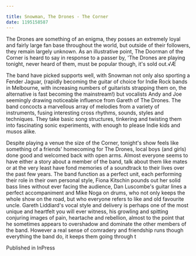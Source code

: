 ```yaml
---

title: Snowman, The Drones - The Corner
date: 1195158587
---
```



The Drones are something of an enigma, they posses an extremely loyal and fairly large fan base throughout the world, but outside of their followers, they remain largely unknown. As an illustrative point, The Doorman of the Corner is heard to say in response to a passer by, 'The Drones are playing tonight, never heard of them, must be popular though, it's sold out.√Æ

The band have picked supports well, with Snowman not only also sporting a Fender Jaguar, (rapidly becoming the guitar of choice for Indie Rock bands in Melbourne, with increasing numbers of guitarists strapping them on, the alternative is fast becoming the mainstream!) but vocalists Andy and Joe seemingly drawing noticeable influence from Gareth of The Drones. The band concocts a marvellous array of melodies from a variety of instruments, fusing interesting cross rhythms, sounds, styles and techniques. They take basic song structures, tinkering and twisting them into fascinating sonic experiments, with enough to please Indie kids and musos alike.

Despite playing a venue the size of the Corner, tonight's show feels like something of a friends' homecoming for The Drones, local boys (and girls) done good and welcomed back with open arms. Almost everyone seems to have either a story about a member of the band, talk about them like mates or at the very least have fond memories of a soundtrack to their lives over the past few years. The band function as a perfect unit, each performing their role in their own personal style, Fiona Kitschin pounds out her solid bass lines without ever facing the audience, Dan Luscombe's guitar lines a perfect accompaniment and Mike Noga on drums, who not only keeps the whole show on the road, but who everyone refers to like and old favourite uncle. Gareth Liddiard's vocal style and delivery is perhaps one of the most unique and heartfelt you will ever witness, his growling and spitting conjuring images of pain, heartache and rebellion, almost to the point that he sometimes appears to overshadow and dominate the other members of the band. However a real sense of comradery and friendship runs though everything the band do, it keeps them going through t


Published in InPress
